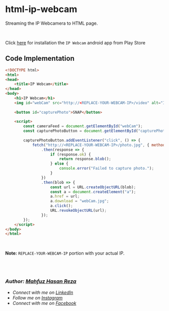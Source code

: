 # html-ip-webcam
Streaming the IP Webcamera to HTML page.

<br>

Click [here](https://play.google.com/store/apps/details?id=com.pas.webcam) for installation the `IP Webcam` android app from Play Store

## Code Implementation
```html
<!DOCTYPE html>
<html>
<head>
    <title>IP Webcam</title>
</head>
<body>
    <h1>IP Webcam</h1>
    <img id="webCam" src="http://<REPLACE-YOUR-WEBCAM-IP>/video" alt="IP Webcam Loading..." height="600">
    
    <button id="capturePhoto">SNAP</button>
    
    <script>
        const cameraFeed = document.getElementById("webCam");
        const capturePhotoButton = document.getElementById("capturePhoto");
        
        capturePhotoButton.addEventListener("click", () => {
            fetch("http://<REPLACE-YOUR-WEBCAM-IP>/photo.jpg", { method: "GET" })
                .then(response => {
                    if (response.ok) {
                        return response.blob();
                    } else {
                        console.error("Failed to capture photo.");
                    }
                })
                .then(blob => {
                    const url = URL.createObjectURL(blob);
                    const a = document.createElement("a");
                    a.href = url;
                    a.download = "webCam.jpg";
                    a.click();
                    URL.revokeObjectURL(url);
                });
        });
    </script>
</body>
</html>
```
<br>

**Note:** `REPLACE-YOUR-WEBCAM-IP` portion with your actual IP.

<br>
<br>

### _Author: [Mahfuz Hasan Reza](https://github.com/mahfuzhasanreza/)_
 - _Connect with me on [LinkedIn](https://www.linkedin.com/in/mahfuzhasanreza/)_
 - _Follow me on [Instagram](https://www.instagram.com/mahfuzhasanreza/)_
 - _Connect with me on [Facebook](https://www.facebook.com/mahfuzhasanreza/)_
